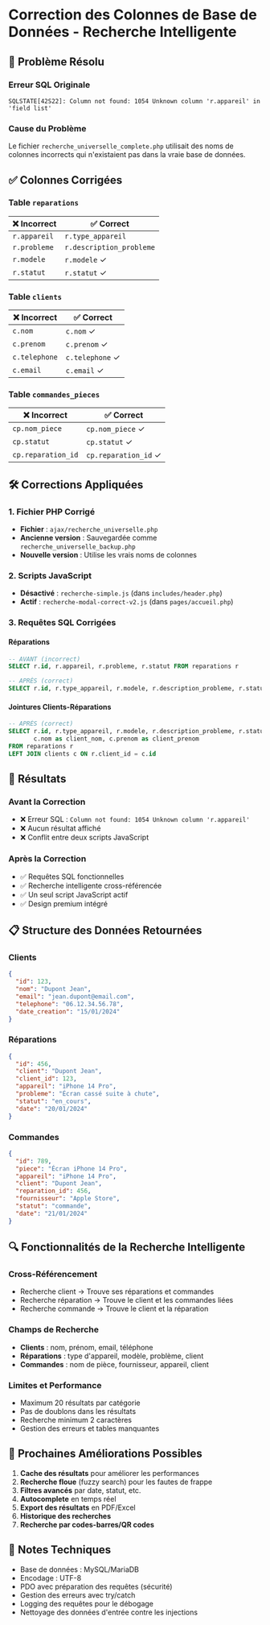 # Correction des Colonnes de Base de Données - Recherche Intelligente

## 🔧 Problème Résolu

### Erreur SQL Originale
```
SQLSTATE[42S22]: Column not found: 1054 Unknown column 'r.appareil' in 'field list'
```

### Cause du Problème
Le fichier `recherche_universelle_complete.php` utilisait des noms de colonnes incorrects qui n'existaient pas dans la vraie base de données.

## ✅ Colonnes Corrigées

### Table `reparations`
| ❌ Incorrect | ✅ Correct |
|-------------|-----------|
| `r.appareil` | `r.type_appareil` |
| `r.probleme` | `r.description_probleme` |
| `r.modele` | `r.modele` ✓ |
| `r.statut` | `r.statut` ✓ |

### Table `clients`
| ❌ Incorrect | ✅ Correct |
|-------------|-----------|
| `c.nom` | `c.nom` ✓ |
| `c.prenom` | `c.prenom` ✓ |
| `c.telephone` | `c.telephone` ✓ |
| `c.email` | `c.email` ✓ |

### Table `commandes_pieces`
| ❌ Incorrect | ✅ Correct |
|-------------|-----------|
| `cp.nom_piece` | `cp.nom_piece` ✓ |
| `cp.statut` | `cp.statut` ✓ |
| `cp.reparation_id` | `cp.reparation_id` ✓ |

## 🛠️ Corrections Appliquées

### 1. Fichier PHP Corrigé
- **Fichier** : `ajax/recherche_universelle.php`
- **Ancienne version** : Sauvegardée comme `recherche_universelle_backup.php`
- **Nouvelle version** : Utilise les vrais noms de colonnes

### 2. Scripts JavaScript
- **Désactivé** : `recherche-simple.js` (dans `includes/header.php`)
- **Actif** : `recherche-modal-correct-v2.js` (dans `pages/accueil.php`)

### 3. Requêtes SQL Corrigées

#### Réparations
```sql
-- AVANT (incorrect)
SELECT r.id, r.appareil, r.probleme, r.statut FROM reparations r

-- APRÈS (correct)
SELECT r.id, r.type_appareil, r.modele, r.description_probleme, r.statut FROM reparations r
```

#### Jointures Clients-Réparations
```sql
-- APRÈS (correct)
SELECT r.id, r.type_appareil, r.modele, r.description_probleme, r.statut, 
       c.nom as client_nom, c.prenom as client_prenom
FROM reparations r
LEFT JOIN clients c ON r.client_id = c.id
```

## 🎯 Résultats

### Avant la Correction
- ❌ Erreur SQL : `Column not found: 1054 Unknown column 'r.appareil'`
- ❌ Aucun résultat affiché
- ❌ Conflit entre deux scripts JavaScript

### Après la Correction
- ✅ Requêtes SQL fonctionnelles
- ✅ Recherche intelligente cross-référencée
- ✅ Un seul script JavaScript actif
- ✅ Design premium intégré

## 📋 Structure des Données Retournées

### Clients
```json
{
  "id": 123,
  "nom": "Dupont Jean",
  "email": "jean.dupont@email.com",
  "telephone": "06.12.34.56.78",
  "date_creation": "15/01/2024"
}
```

### Réparations
```json
{
  "id": 456,
  "client": "Dupont Jean",
  "client_id": 123,
  "appareil": "iPhone 14 Pro",
  "probleme": "Écran cassé suite à chute",
  "statut": "en_cours",
  "date": "20/01/2024"
}
```

### Commandes
```json
{
  "id": 789,
  "piece": "Écran iPhone 14 Pro",
  "appareil": "iPhone 14 Pro",
  "client": "Dupont Jean",
  "reparation_id": 456,
  "fournisseur": "Apple Store",
  "statut": "commande",
  "date": "21/01/2024"
}
```

## 🔍 Fonctionnalités de la Recherche Intelligente

### Cross-Référencement
- Recherche client → Trouve ses réparations et commandes
- Recherche réparation → Trouve le client et les commandes liées
- Recherche commande → Trouve le client et la réparation

### Champs de Recherche
- **Clients** : nom, prénom, email, téléphone
- **Réparations** : type d'appareil, modèle, problème, client
- **Commandes** : nom de pièce, fournisseur, appareil, client

### Limites et Performance
- Maximum 20 résultats par catégorie
- Pas de doublons dans les résultats
- Recherche minimum 2 caractères
- Gestion des erreurs et tables manquantes

## 🚀 Prochaines Améliorations Possibles

1. **Cache des résultats** pour améliorer les performances
2. **Recherche floue** (fuzzy search) pour les fautes de frappe
3. **Filtres avancés** par date, statut, etc.
4. **Autocomplete** en temps réel
5. **Export des résultats** en PDF/Excel
6. **Historique des recherches**
7. **Recherche par codes-barres/QR codes**

## 📝 Notes Techniques

- Base de données : MySQL/MariaDB
- Encodage : UTF-8
- PDO avec préparation des requêtes (sécurité)
- Gestion des erreurs avec try/catch
- Logging des requêtes pour le débogage
- Nettoyage des données d'entrée contre les injections 